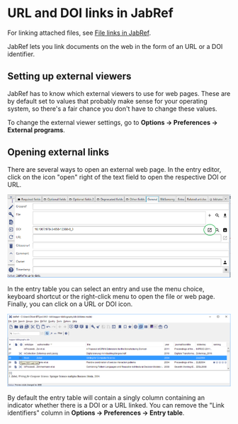 # URL and DOI links in JabRef

For linking attached files, see [File links in JabRef](../finding-sorting-and-cleaning-entries/filelinks.md).

JabRef lets you link documents on the web in the form of an URL or a DOI identifier.

## Setting up external viewers

JabRef has to know which external viewers to use for web pages. These are by default set to values that probably make sense for your operating system, so there's a fair chance you don't have to change these values.

To change the external viewer settings, go to **Options → Preferences → External programs**.

## Opening external links

There are several ways to open an external web page. In the entry editor, click on the icon "open" right of the text field to open the respective DOI or URL.

![Open DOI](<../.gitbook/assets/entryeditor-doi-open (1).png>)

In the entry table you can select an entry and use the menu choice, keyboard shortcut or the right-click menu to open the file or web page. Finally, you can click on a URL or DOI icon.

![Open DOI via popup](<../.gitbook/assets/entrytable-doi-popup (1).png>)

By default the entry table will contain a singly column containing an indicator whether there is a DOI or a URL linked. You can remove the "Link identifiers" column in **Options → Preferences → Entry table**.

